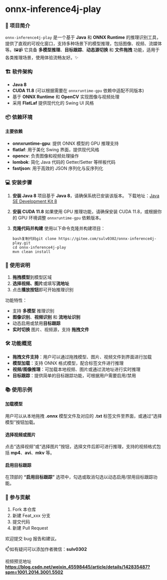 # onnx-inference4j-play

### 🎯 项目简介

`onnx-inference4j-play` 是一个基于 **Java** 和 **ONNX Runtime** 的推理识别工具，提供了直观的可视化窗口，支持多种场景下的模型推理，包括图像、视频、流媒体等。🖼️📹
它具备 **多模型推理**、**目标跟踪**、**动态源切换** 和 **文件拖拽** 功能，适用于各类推理场景，使用体验流畅友好。✨

### 🏗️ 软件架构

- **Java 8**
- **CUDA 11.8** (可以根据需要在 `onnxruntime-gpu` 依赖中适配不同版本)
- 基于 **ONNX Runtime** 和 **OpenCV** 实现图像与视频处理
- 采用 **FlatLaf** 提供现代化的 Swing UI 风格

### 📦 依赖环境

#### **主要依赖**

- **onnxruntime-gpu**: 提供 ONNX 模型的 GPU 推理支持
- **flatlaf**: 用于美化 Swing 界面，提供现代风格
- **opencv**: 负责图像和视频处理操作
- **lombok**: 简化 Java 代码的 Getter/Setter 等样板代码
- **fastjson**: 用于高效的 JSON 序列化与反序列化

### 💻 安装步骤

1. **安装 Java 8**
   项目基于 **Java 8**，请确保系统已安装该版本。
   下载地址：[Java SE Development Kit 8](https://www.oracle.com/java/technologies/javase-jdk8-downloads.html)

2. **安装 CUDA 11.8**
   如果使用 GPU 推理功能，请确保安装 CUDA 11.8，或根据你的 GPU 环境调整 `onnxruntime-gpu` 依赖版本。

3. **克隆代码并构建**
   使用以下命令克隆并构建项目：

   ```
   bash复制代码git clone https://gitee.com/sulv0302/onnx-inference4j-play.git
   cd onnx-inference4j-play
   mvn clean install
   ```

### 📝 使用说明

1. **拖拽模型**到模型区域
2. **选择视频、图片**或填写**流地址**
3. 点击**播放按钮**即可开始推理识别

功能特性：

- 支持 **多模型** 推理识别
- **图像识别**、**视频识别** 和 **流地址识别**
- 动态启用或禁用**目标跟踪**
- **实时切换** 图片、视频源，支持 **拖拽文件**

### 🛠 功能概览

- **拖拽文件支持**：用户可以通过拖拽模型、图片、视频文件到界面进行加载
- **模型加载**：支持 ONNX 格式模型，配合标签文件进行推理
- **视频/图像推理**：可加载本地视频、图片或通过流地址进行实时推理
- **目标跟踪**：提供简单的目标跟踪功能，可根据用户需要启用/禁用

### 📚 使用示例

#### 加载模型

用户可以从本地拖拽 **.onnx** 模型文件及对应的 **.txt** 标签文件至界面，或通过“选择模型”按钮加载。

#### 选择视频或图片

点击“选择视频”或“选择图片”按钮，选择文件后即可进行推理，支持的视频格式包括 **mp4**、**avi**、**mkv** 等。

#### 启用目标跟踪

在顶部的 **“启用目标跟踪”** 选项中，勾选或取消勾选以动态启用/禁用目标跟踪功能。

### 🙌 参与贡献

1. Fork 本仓库
2. 新建 Feat_xxx 分支
3. 提交代码
4. 新建 Pull Request

欢迎提交 bug 报告和建议。

📫如有疑问可以添加作者微信：**sulv0302**

视频预览地址
**https://blog.csdn.net/weixin_45598445/article/details/142835487?spm=1001.2014.3001.5502**